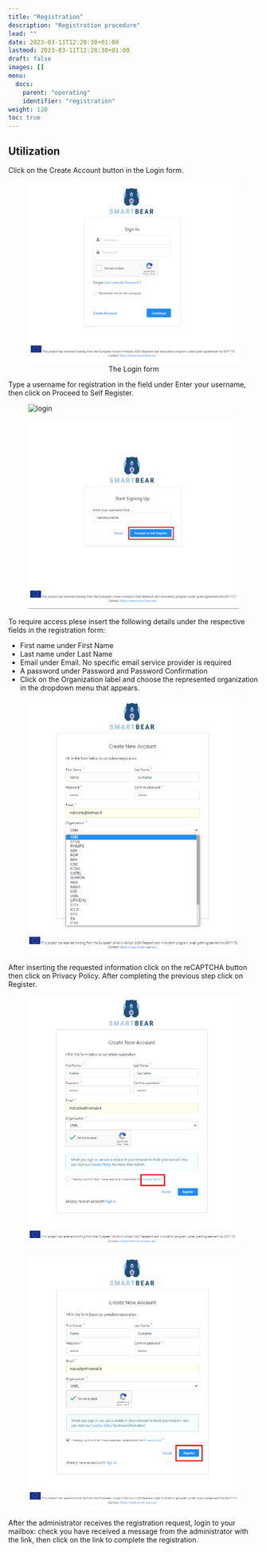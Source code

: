 ```yaml
---
title: "Registration"
description: "Registration procedure"
lead: ""
date: 2023-03-11T12:28:30+01:00
lastmod: 2023-03-11T12:28:30+01:00
draft: false
images: []
menu:
  docs:
    parent: "operating"
    identifier: "registration"
weight: 120
toc: true
---
```


## Utilization

Click on the Create Account button in the Login form.

<figure id="Pic_25" class="centered-figure">
<img src="images/Pic_25.png" alt="login">
<figcaption style="text-align:center"> The Login form </figcaption>
</figure>



Type a username for registration in the field under Enter your username, then click on Proceed to Self Register.


<figure id="Pic_26" class="centered-figure">
<img src="Pic_26.png" alt="login">
<figcaption style="text-align:center"> </figcaption>
</figure>

<figure id="Pic_27" class="centered-figure">
<img src="images/Pic_27.png" alt="login">
<figcaption style="text-align:center"> </figcaption>
</figure>

To require access plese insert the following details under the respective fields in the registration form:

- First name under First Name
- Last name under Last Name
- Email under Email. No specific email service provider is required
- A password under Password and Password Confirmation
- Click on the Organization label and choose the represented organization in the dropdown menu that appears.


<figure id="Pic_29" class="centered-figure">
<img src="images/Pic_29.png" alt="login">
<figcaption style="text-align:center"></figcaption>
</figure>


After inserting the requested information click on the reCAPTCHA button then click on Privacy Policy. After completing the previous step click on Register.

<figure id="image032" class="centered-figure">
<img src="images/image032.png" alt="login">
<figcaption style="text-align:center"></figcaption>
</figure>

<figure id="image034" class="centered-figure">
<img src="images/image034.png" alt="login">
<figcaption style="text-align:center"></figcaption>
</figure>

After the administrator receives the registration request, login to your mailbox: check you have received a message from the administrator with the link, then click on the link to complete the registration.
